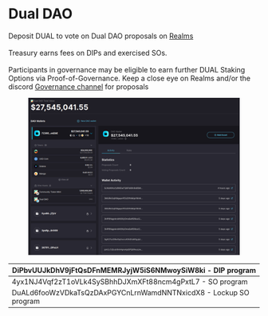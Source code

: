 # Dual DAO

Deposit DUAL to vote on Dual DAO proposals on [Realms](https://app.realms.today/dao/dual%20dao)\
\
Treasury earns fees on DIPs and exercised SOs.\
\
Participants in governance may be eligible to earn further DUAL Staking Options via Proof-of-Governance. Keep a close eye on Realms and/or the discord [Governance channel](https://discord.com/channels/937797334048325673/1071855278808637560) for proposals

<figure><img src="../../.gitbook/assets/image (13).png" alt=""><figcaption></figcaption></figure>

| DiPbvUUJkDhV9jFtQsDFnMEMRJyjW5iS6NMwoySiW8ki - DIP program       |
| ---------------------------------------------------------------- |
| 4yx1NJ4Vqf2zT1oVLk4SySBhhDJXmXFt88ncm4gPxtL7 - SO program        |
| DuALd6fooWzVDkaTsQzDAxPGYCnLrnWamdNNTNxicdX8 - Lockup SO program |
